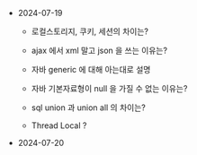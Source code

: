 
* 2024-07-19 
	* 로컬스토리지, 쿠키, 세션의 차이는? 
		
	
	* ajax 에서 xml 말고 json 을 쓰는 이유는?
		
	
	* 자바 generic 에 대해 아는대로 설명
		
	
	* 자바 기본자료형이 null 을 가질 수 없는 이유는?
		
	
	* sql union 과 union all 의 차이는? 
		
	
	* Thread Local ? 
		

* 2024-07-20 
	 